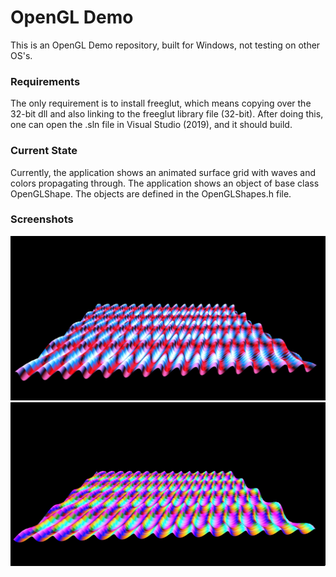 # OpenGL Demo
This is an OpenGL Demo repository, built for Windows, not testing on other OS's.

### Requirements
The only requirement is to install freeglut, which means copying over the 32-bit dll and also linking to the freeglut library file (32-bit). After doing this, one can open the .sln file in Visual Studio (2019), and it should build.

### Current State
Currently, the application shows an animated surface grid with waves and colors propagating through. The application shows an object of base class OpenGLShape. The objects are defined in the OpenGLShapes.h file.

### Screenshots
![WaveForm Screenshot 1](screenshots/WaveForm1.jpg "WaveForm Screenshot 1")
![WaveForm Screenshot 2](screenshots/WaveForm2.jpg "WaveForm Screenshot 2")
